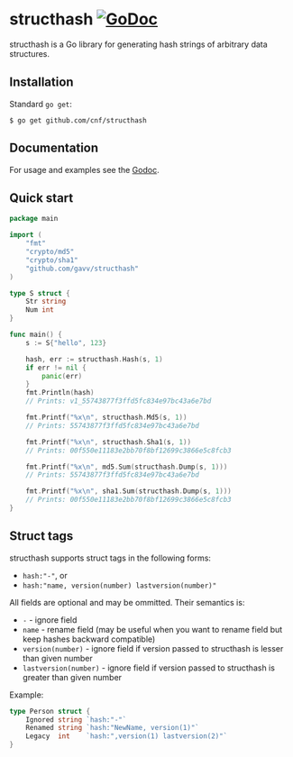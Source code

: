 # structhash [![GoDoc](https://godoc.org/github.com/cnf/structhash?status.svg)](https://godoc.org/github.com/cnf/structhash)

structhash is a Go library for generating hash strings of arbitrary data structures.

## Installation

Standard `go get`:

```
$ go get github.com/cnf/structhash
```

## Documentation

For usage and examples see the [Godoc](http://godoc.org/github.com/cnf/structhash).

## Quick start

```go
package main

import (
    "fmt"
    "crypto/md5"
    "crypto/sha1"
    "github.com/gavv/structhash"
)

type S struct {
    Str string
    Num int
}

func main() {
    s := S{"hello", 123}

    hash, err := structhash.Hash(s, 1)
    if err != nil {
        panic(err)
    }
    fmt.Println(hash)
    // Prints: v1_55743877f3ffd5fc834e97bc43a6e7bd

    fmt.Printf("%x\n", structhash.Md5(s, 1))
    // Prints: 55743877f3ffd5fc834e97bc43a6e7bd

    fmt.Printf("%x\n", structhash.Sha1(s, 1))
    // Prints: 00f550e11183e2bb70f8bf12699c3866e5c8fcb3

    fmt.Printf("%x\n", md5.Sum(structhash.Dump(s, 1)))
    // Prints: 55743877f3ffd5fc834e97bc43a6e7bd

    fmt.Printf("%x\n", sha1.Sum(structhash.Dump(s, 1)))
    // Prints: 00f550e11183e2bb70f8bf12699c3866e5c8fcb3
}
```

## Struct tags

structhash supports struct tags in the following forms:

* `hash:"-"`, or
* `hash:"name, version(number) lastversion(number)"`

All fields are optional and may be ommitted. Their semantics is:

* `-` - ignore field
* `name` - rename field (may be useful when you want to rename field but keep hashes backward compatible)
* `version(number)` - ignore field if version passed to structhash is lesser than given number
* `lastversion(number)` - ignore field if version passed to structhash is greater than given number

Example:

```go
type Person struct {
    Ignored string `hash:"-"`
    Renamed string `hash:"NewName, version(1)"`
    Legacy  int    `hash:",version(1) lastversion(2)"`
}
```
